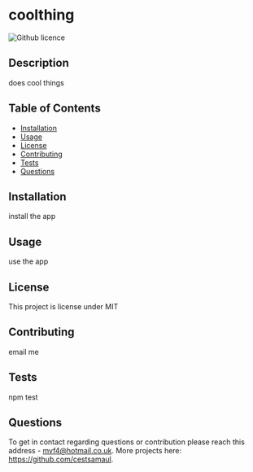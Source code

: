 # coolthing
  
  ![Github licence](http://img.shields.io/badge/license-undefined-blue.svg)
  
    
  ## Description 
  does cool things
  
  ## Table of Contents
  * [Installation](#installation)
  * [Usage](#usage)
  * [License](#license)
  * [Contributing](#contributing)
  * [Tests](#tests)
  * [Questions](#questions)
    
  ## Installation 
  install the app
  
  ## Usage 
  use the app
  
  ## License 
  This project is license under MIT
  
  ## Contributing 
  email me
  
  ## Tests
  npm test
  
  ## Questions
  To get in contact regarding questions or contribution please reach this address - mvf4@hotmail.co.uk. More projects here: https://github.com/cestsamaul.
